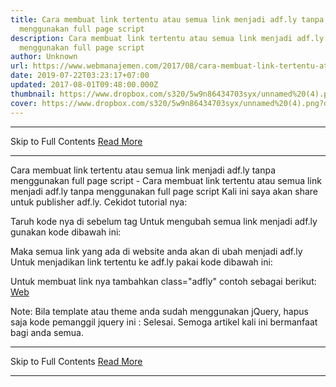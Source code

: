 ```yaml
---
title: Cara membuat link tertentu atau semua link menjadi adf.ly tanpa
  menggunakan full page script
description: Cara membuat link tertentu atau semua link menjadi adf.ly tanpa
  menggunakan full page script
author: Unknown
url: https://www.webmanajemen.com/2017/08/cara-membuat-link-tertentu-atau-semua.html
date: 2019-07-22T03:23:17+07:00
updated: 2017-08-01T09:48:00.000Z
thumbnail: https://www.dropbox.com/s320/5w9n86434703syx/unnamed%20(4).png?dl=1
cover: https://www.dropbox.com/s320/5w9n86434703syx/unnamed%20(4).png?dl=1
---
```


<hr/> Skip to Full Contents <a href="https://www.webmanajemen.com/2017/08/cara-membuat-link-tertentu-atau-semua.html" rel="follow" class="button" id="read-more">Read More</a> <hr/> Cara membuat link tertentu atau semua link menjadi adf.ly tanpa menggunakan full page script - Cara membuat link tertentu atau semua link menjadi adf.ly tanpa menggunakan full page script Kali ini saya akan share untuk publisher adf.ly.
Cekidot tutorial nya:

Taruh kode nya di sebelum </body> tag
Untuk mengubah semua link menjadi adf.ly gunakan kode dibawah ini:

<script type="text/javascript" src="https://cdnjs.cloudflare.com/ajax/libs/jquery/3.2.1/jquery.min.js"></script>
<script type="text/javascript">
var adfly_id = 9999; // change to your adf.ly id
$(document).ready(function() {
    $("a").each(function() {
        $(this).attr("href", 'http://adf.ly/'+adfly_id+'/'+$(this).attr("href"));
    });   
});
</script>

Maka semua link yang ada di website anda akan di ubah menjadi adf.ly
Untuk menjadikan link tertentu ke adf.ly pakai kode dibawah ini:

<script type="text/javascript" src="https://cdnjs.cloudflare.com/ajax/libs/jquery/3.2.1/jquery.min.js"></script>
<script type="text/javascript">
var adfly_id = 9999; // change to your adf.ly id
$(document).ready(function() {
    $("a.adfly").each(function() {
        $(this).attr("href", 'http://adf.ly/'+adfly_id+'/'+$(this).attr("href"));
    });   
});
</script>
Untuk membuat link nya tambahkan class="adfly" contoh sebagai berikut:
<a class="adfly" href="http://web-manajemen.blogspot.com">Web</a>

Note: Bila template atau theme anda sudah menggunakan jQuery, hapus saja kode pemanggil jquery ini : <script type="text/javascript" src="https://cdnjs.cloudflare.com/ajax/libs/jquery/3.2.1/jquery.min.js"></script>
Selesai. Semoga artikel kali ini bermanfaat bagi anda semua. <hr/> Skip to Full Contents <a href="https://www.webmanajemen.com/2017/08/cara-membuat-link-tertentu-atau-semua.html" rel="follow" class="button" id="read-more">Read More</a> <hr/>